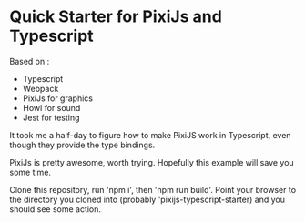 # Quick Starter for PixiJs and Typescript

Based on :
- Typescript
- Webpack
- PixiJs for graphics
- Howl for sound
- Jest for testing

It took me a half-day to figure how to make PixiJS work in Typescript, even though they provide the type bindings.

PixiJs is pretty awesome, worth trying. Hopefully this example will save you some time.

Clone this repository, run 'npm i', then 'npm run build'.  Point your browser to the directory you cloned into (probably 'pixijs-typescript-starter) and you should see some action.

